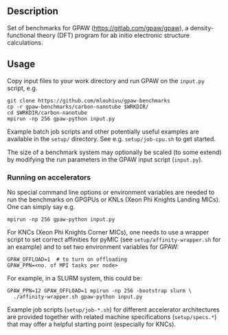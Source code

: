 ## Description

Set of benchmarks for GPAW (https://gitlab.com/gpaw/gpaw), a density-functional
theory (DFT) program for ab initio electronic structure calculations.

## Usage

Copy input files to your work directory and run GPAW on the `input.py` script,
e.g.
```
git clone https://github.com/mlouhivu/gpaw-benchmarks
cp -r gpaw-benchmarks/carbon-nanotube $WRKDIR/
cd $WRKDIR/carbon-nanotube
mpirun -np 256 gpaw-python input.py
```
Example batch job scripts and other potentially useful examples are available
in the `setup/` directory. See e.g. `setup/job-cpu.sh` to get started.

The size of a benchmark system may optionally be scaled (to some extend) by
modifying the run parameters in the GPAW input script (`input.py`).

### Running on accelerators

No special command line options or environment variables are needed to run the
benchmarks on GPGPUs or KNLs (Xeon Phi Knights Landing MICs). One can simply
say e.g.
```
mpirun -np 256 gpaw-python input.py
```

For KNCs (Xeon Phi Knights Corner MICs), one needs to use a wrapper script to
set correct affinities for pyMIC (see `setup/affinity-wrapper.sh` for an
example) and to set two environment variables for GPAW:
```
GPAW_OFFLOAD=1  # to turn on offloading
GPAW_PPN=<no. of MPI tasks per node>
```

For example, in a SLURM system, this could be:
```
GPAW_PPN=12 GPAW_OFFLOAD=1 mpirun -np 256 -bootstrap slurm \
  ./affinity-wrapper.sh gpaw-python input.py
```

Example job scripts (```setup/job-*.sh```) for different accelerator
architectures are provided together with related machine specifications
(```setup/specs.*```) that may offer a helpful starting point (especially for
KNCs).

